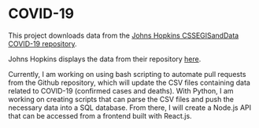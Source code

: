# COVID-19

This project downloads data from the [Johns Hopkins CSSEGISandData COVID-19 repository](https://github.com/CSSEGISandData/COVID-19).

Johns Hopkins displays the data from their repository [here](https://www.arcgis.com/apps/opsdashboard/index.html#/bda7594740fd40299423467b48e9ecf6).

Currently, I am working on using bash scripting to automate pull requests from the Github repository, which will update the CSV files containing data related to COVID-19 (confirmed cases and deaths). With Python, I am working on creating scripts that can parse the CSV files and push the necessary data into a SQL database. From there, I will create a Node.js API that can be accessed from a frontend built with React.js.
